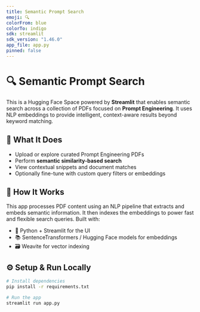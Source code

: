 ```yaml
---
title: Semantic Prompt Search
emoji: 🔍
colorFrom: blue
colorTo: indigo
sdk: streamlit
sdk_version: "1.46.0"
app_file: app.py
pinned: false
---
```


# 🔍 Semantic Prompt Search

This is a Hugging Face Space powered by **Streamlit** that enables semantic search across a collection of PDFs focused on **Prompt Engineering**. It uses NLP embeddings to provide intelligent, context-aware results beyond keyword matching.

## 🧠 What It Does

- Upload or explore curated Prompt Engineering PDFs
- Perform **semantic similarity-based search**
- View contextual snippets and document matches
- Optionally fine-tune with custom query filters or embeddings

## 🚀 How It Works

This app processes PDF content using an NLP pipeline that extracts and embeds semantic information. It then indexes the embeddings to power fast and flexible search queries. Built with:

- 🐍 Python + Streamlit for the UI
- 📚 SentenceTransformers / Hugging Face models for embeddings
- 🗃️ Weavite for vector indexing

## ⚙️ Setup & Run Locally

```bash
# Install dependencies
pip install -r requirements.txt

# Run the app
streamlit run app.py
